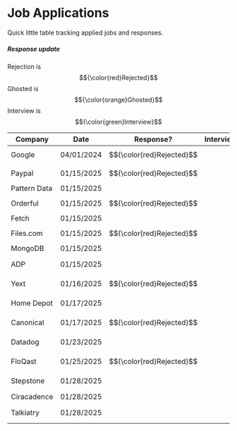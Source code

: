 # Job Applications
Quick little table tracking applied jobs and responses.

##### Response update
Rejection is $${\color{red}Rejected}$$
Ghosted is $${\color{orange}Ghosted}$$
Interview is $${\color{green}Interview}$$

| Company      | Date       | Response?                 | Interview | Offer | Link? |                                                                         |
| ------------ | ---------- | ------------------------- | --------- | ----- | ----- | ----------------------------------------------------------------------- |
| Google       | 04/01/2024 | $${\color{red}Rejected}$$ |           |       |       |                                                                         |
| Paypal       | 01/15/2025 | $${\color{red}Rejected}$$ |           |       |       |                                                                         |
| Pattern Data | 01/15/2025 |                           |           |       |       |                                                                         |
| Orderful     | 01/15/2025 | $${\color{red}Rejected}$$ |           |       |       |                                                                         |
| Fetch        | 01/15/2025 |                           |           |       |       |                                                                         |
| Files.com    | 01/15/2025 | $${\color{red}Rejected}$$ |           |       |       |                                                                         |
| MongoDB      | 01/15/2025 |                           |           |       |       |                                                                         |
| ADP          | 01/15/2025 |                           |           |       |       | https://tech.adp.com/en/jobs/5001094353006/associate-platform-engineer/ |
| Yext         | 01/16/2025 | $${\color{red}Rejected}$$ |           |       |       |                                                                         |
| Home Depot   | 01/17/2025 |                           |           |       |       | https://homedepot.wd5.myworkdayjobs.com/en-US/CareerDepot/userHome      |
| Canonical    | 01/17/2025 | $${\color{red}Rejected}$$ |           |       |       | https://boards.greenhouse.io/canonicaljobs/jobs/6549805                 |
| Datadog      | 01/23/2025 |                           |           |       |       | https://careers.datadoghq.com/detail/4732393/?gh_jid=4732393            |
| FloQast      | 01/25/2025 | $${\color{red}Rejected}$$ |           |       |       |                                                                         |
| Stepstone    | 01/28/2025 |                           |           |       |       | https://www.stepstonegroup.com/current-opportunities/?gh_jid=6575641    |
| Ciracadence  | 01/28/2025 |                           |           |       |       |                                                                         |
| Talkiatry    | 01/28/2025 |                           |           |       |       | https://jobs.lever.co/talkiatry/bb88fff8-ce22-4c1f-9f5e-47fb6f2f46b1?l  |

